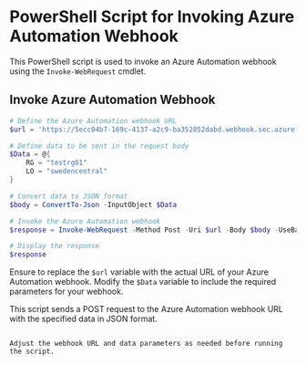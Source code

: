 # PowerShell Script for Invoking Azure Automation Webhook

This PowerShell script is used to invoke an Azure Automation webhook using the `Invoke-WebRequest` cmdlet.

## Invoke Azure Automation Webhook

```powershell
# Define the Azure Automation webhook URL
$url = 'https://5ecc04b7-169c-4137-a2c9-ba352852dabd.webhook.sec.azure-automation.net/webhooks?token=QbPAPr2ziz4S2sRvi8NDEIomXK61MhclCdnzkG3Ql4o%3d'

# Define data to be sent in the request body
$Data = @{
    RG = "testrg01"
    LO = "swedencentral"
}

# Convert data to JSON format
$body = ConvertTo-Json -InputObject $Data

# Invoke the Azure Automation webhook
$response = Invoke-WebRequest -Method Post -Uri $url -Body $body -UseBasicParsing

# Display the response
$response
```

Ensure to replace the `$url` variable with the actual URL of your Azure Automation webhook. Modify the `$Data` variable to include the required parameters for your webhook.

This script sends a POST request to the Azure Automation webhook URL with the specified data in JSON format.
```

Adjust the webhook URL and data parameters as needed before running the script.
